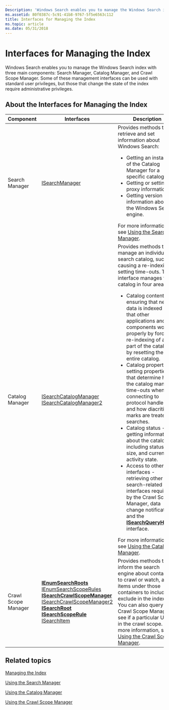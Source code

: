 ```yaml
---
Description: 'Windows Search enables you to manage the Windows Search index with three main components: Search Manager, Catalog Manager, and Crawl Scope Manager.'
ms.assetid: 80f0387c-5c91-41b8-9767-5f5e6563c112
title: Interfaces for Managing the Index
ms.topic: article
ms.date: 05/31/2018
---
```


# Interfaces for Managing the Index

Windows Search enables you to manage the Windows Search index with three main components: Search Manager, Catalog Manager, and Crawl Scope Manager. Some of these management interfaces can be used with standard user privileges, but those that change the state of the index require administrative privileges.

## About the Interfaces for Managing the Index

<table>
<colgroup>
<col style="width: 33%" />
<col style="width: 33%" />
<col style="width: 33%" />
</colgroup>
<thead>
<tr class="header">
<th>Component</th>
<th>Interfaces</th>
<th>Description</th>
</tr>
</thead>
<tbody>
<tr class="odd">
<td>Search Manager</td>
<td><a href="/windows/desktop/api/Searchapi/nn-searchapi-isearchmanager">ISearchManager</a></td>
<td>Provides methods to retrieve and set information about Windows Search:
<ul>
<li>Getting an instance of the Catalog Manager for a specific catalog.</li>
<li>Getting or setting proxy information.</li>
<li>Getting version information about the Windows Search engine.</li>
</ul>
For more information, see <a href="-search-3x-wds-mngidx-searchmanager.md">Using the Search Manager</a>.<br/></td>
</tr>
<tr class="even">
<td>Catalog Manager</td>
<td><a href="/windows/desktop/api/Searchapi/nn-searchapi-isearchcatalogmanager">ISearchCatalogManager</a><br/> <a href="https://docs.microsoft.com/windows/desktop/api/searchapi/nn-searchapi-isearchcatalogmanager2">ISearchCatalogManager2</a><br/></td>
<td>Provides methods to manage an individual search catalog, such as causing a re-indexing or setting time-outs. This interface manages the catalog in four areas:
<ul>
<li>Catalog contents - ensuring that new data is indexed and that other applications and components work properly by forcing a re-indexing of all or part of the catalog or by resetting the entire catalog.</li>
<li>Catalog properties - setting properties that determine how the catalog manages time-outs when connecting to protocol handlers and how diacritical marks are treated in searches.</li>
<li>Catalog status - getting information about the catalog, including status, size, and current activity state.</li>
<li>Access to other interfaces - retrieving other search-related interfaces required by the Crawl Scope Manager, data change notifications, and the <a href="/windows/desktop/api/Searchapi/nn-searchapi-isearchqueryhelper"><strong>ISearchQueryHelper</strong></a> interface.</li>
</ul>
For more information, see <a href="-search-3x-wds-mngidx-catalog-manager.md">Using the Catalog Manager</a>.<br/></td>
</tr>
<tr class="odd">
<td>Crawl Scope Manager</td>
<td><a href="/windows/desktop/api/Searchapi/nn-searchapi-ienumsearchroots"><strong>IEnumSearchRoots</strong></a><br/> <a href="https://docs.microsoft.com/windows/desktop/api/searchapi/nn-searchapi-ienumsearchscoperules">IEnumSearchScopeRules</a><br/> <a href="/windows/desktop/api/Searchapi/nn-searchapi-isearchcrawlscopemanager"><strong>ISearchCrawlScopeManager</strong></a><br/> <a href="https://docs.microsoft.com/windows/desktop/api/searchapi/nn-searchapi-isearchcrawlscopemanager2">ISearchCrawlScopeManager2</a><br/> <a href="/windows/desktop/api/Searchapi/nn-searchapi-isearchroot"><strong>ISearchRoot</strong></a><br/> <a href="/windows/desktop/api/Searchapi/nn-searchapi-isearchscoperule"><strong>ISearchScopeRule</strong></a><br/> <a href="https://docs.microsoft.com/windows/desktop/search/-search-isearchitem">ISearchItem</a><br/></td>
<td>Provides methods to inform the search engine about containers to crawl or watch, and items under those containers to include or exclude in the index. You can also query the Crawl Scope Manager to see if a particular URL is in the crawl scope. For more information, see <a href="-search-3x-wds-extidx-csm.md">Using the Crawl Scope Manager</a>.<br/></td>
</tr>
</tbody>
</table>

## Related topics

[Managing the Index](-search-3x-wds-mngidx-overview.md)

[Using the Search Manager](-search-3x-wds-mngidx-searchmanager.md)

[Using the Catalog Manager](-search-3x-wds-mngidx-catalog-manager.md)

[Using the Crawl Scope Manager](-search-3x-wds-extidx-csm.md)
